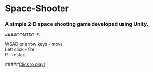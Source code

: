 # Space-Shooter
### A simple 2-D space shooting game developed using Unity.

####CONTROLS
<div>WSAD or arrow keys - move</div>
<div>Left click - fire</div>
<div>R - restart</div>

#####[Click to play!](https://piyush-jaiswal.github.io/)
